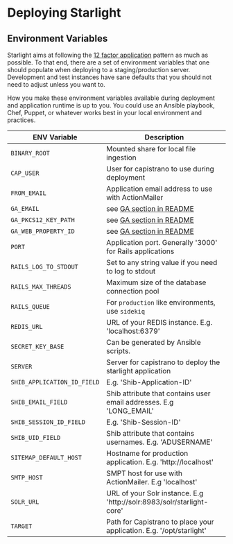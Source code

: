 # Deploying Starlight

## Environment Variables

Starlight aims at following the [12 factor application][12-factor] pattern as much as
possible. To that end, there are a set of environment variables that one should
populate when deploying to a staging/production server. Development and test
instances have sane defaults that you should not need to adjust unless you want
to.

How you make these environment variables available during deployment and
application runtime is up to you. You could use an Ansible playbook, Chef,
Puppet, or whatever works best in your local environment and practices.

| ENV Variable | Description |
| ------------ | ----------- |
| `BINARY_ROOT` | Mounted share for local file ingestion |
| `CAP_USER` | User for capistrano to use during deployment |
| `FROM_EMAIL` | Application email address to use with ActionMailer |
| `GA_EMAIL` | see [GA section in README](../README.md#google-analytics) |
| `GA_PKCS12_KEY_PATH` | see [GA section in README](../README.md#google-analytics) |
| `GA_WEB_PROPERTY_ID` | see [GA section in README](../README.md#google-analytics) |
| `PORT` | Application port. Generally '3000' for Rails applications |
| `RAILS_LOG_TO_STDOUT` | Set to any string value if you need to log to stdout |
| `RAILS_MAX_THREADS` | Maximum size of the database connection pool |
| `RAILS_QUEUE` | For `production` like environments, use `sidekiq` |
| `REDIS_URL` | URL of your REDIS instance. E.g. 'localhost:6379' |
| `SECRET_KEY_BASE` | Can be generated by Ansible scripts. |
| `SERVER` | Server for capistrano to deploy the starlight application |
| `SHIB_APPLICATION_ID_FIELD` | E.g. 'Shib-Application-ID' |
| `SHIB_EMAIL_FIELD` | Shib attribute that contains user email addresses. E.g 'LONG_EMAIL' |
| `SHIB_SESSION_ID_FIELD` | E.g. 'Shib-Session-ID' |
| `SHIB_UID_FIELD` | Shib attribute that contains usernames. E.g. 'ADUSERNAME' |
| `SITEMAP_DEFAULT_HOST` | Hostname for production application. E.g. 'http://localhost' |
| `SMTP_HOST` | SMPT host for use with ActionMailer. E.g 'localhost' |
| `SOLR_URL` | URL of your Solr instance. E.g 'http://solr:8983/solr/starlight-core' |
| `TARGET` | Path for Capistrano to place your application. E.g. '/opt/starlight' |

[12-factor]: https://12factor.net/
